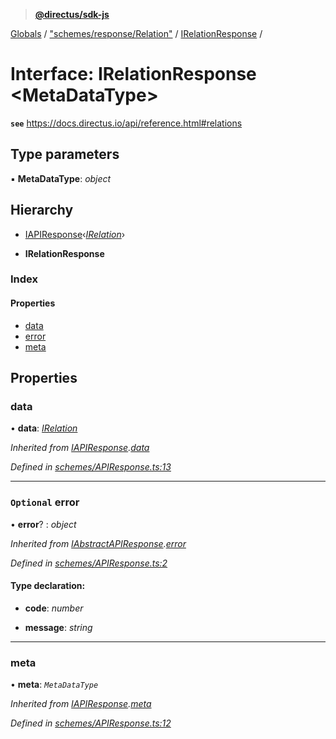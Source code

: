 > **[@directus/sdk-js](../README.md)**

[Globals](../README.md) / ["schemes/response/Relation"](../modules/_schemes_response_relation_.md) / [IRelationResponse](_schemes_response_relation_.irelationresponse.md) /

# Interface: IRelationResponse <**MetaDataType**>

**`see`** https://docs.directus.io/api/reference.html#relations

## Type parameters

▪ **MetaDataType**: *object*

## Hierarchy

  * [IAPIResponse](_schemes_apiresponse_.iapiresponse.md)‹*[IRelation](_schemes_directus_relation_.irelation.md)*›

  * **IRelationResponse**

### Index

#### Properties

* [data](_schemes_response_relation_.irelationresponse.md#data)
* [error](_schemes_response_relation_.irelationresponse.md#optional-error)
* [meta](_schemes_response_relation_.irelationresponse.md#meta)

## Properties

###  data

• **data**: *[IRelation](_schemes_directus_relation_.irelation.md)*

*Inherited from [IAPIResponse](_schemes_apiresponse_.iapiresponse.md).[data](_schemes_apiresponse_.iapiresponse.md#data)*

*Defined in [schemes/APIResponse.ts:13](https://github.com/janbiasi/sdk-js/blob/6d04a0b/src/schemes/APIResponse.ts#L13)*

___

### `Optional` error

• **error**? : *object*

*Inherited from [IAbstractAPIResponse](_schemes_apiresponse_.iabstractapiresponse.md).[error](_schemes_apiresponse_.iabstractapiresponse.md#optional-error)*

*Defined in [schemes/APIResponse.ts:2](https://github.com/janbiasi/sdk-js/blob/6d04a0b/src/schemes/APIResponse.ts#L2)*

#### Type declaration:

* **code**: *number*

* **message**: *string*

___

###  meta

• **meta**: *`MetaDataType`*

*Inherited from [IAPIResponse](_schemes_apiresponse_.iapiresponse.md).[meta](_schemes_apiresponse_.iapiresponse.md#meta)*

*Defined in [schemes/APIResponse.ts:12](https://github.com/janbiasi/sdk-js/blob/6d04a0b/src/schemes/APIResponse.ts#L12)*